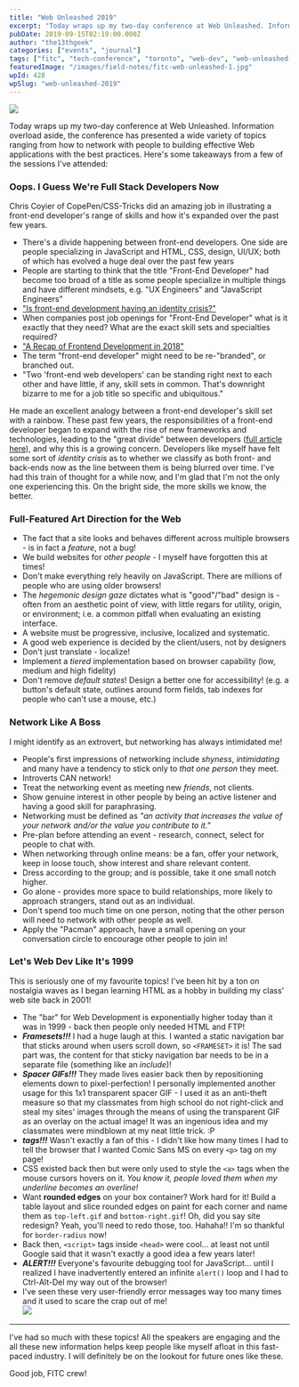 ```yaml
---
title: "Web Unleashed 2019"
excerpt: "Today wraps up my two-day conference at Web Unleashed. Information overload aside, the conference has presented a wide variety of topics ranging from how to…"
pubDate: 2019-09-15T02:19:00.000Z
author: "the13thgeek"
categories: ["events", "journal"]
tags: ["fitc", "tech-conference", "toronto", "web-dev", "web-unleashed-2019"]
featuredImage: "/images/field-notes/fitc-web-unleashed-1.jpg"
wpId: 428
wpSlug: "web-unleashed-2019"
---
```


![](/images/field-notes/fitc-web-unleashed-1.jpg)

Today wraps up my two-day conference at Web Unleashed. Information overload aside, the conference has presented a wide variety of topics ranging from how to network with people to building effective Web applications with the best practices. Here's some takeaways from a few of the sessions I've attended:

### Oops. I Guess We're Full Stack Developers Now

Chris Coyier of CopePen/CSS-Tricks did an amazing job in illustrating a front-end developer's range of skills and how it's expanded over the past few years.

*   There's a divide happening between front-end developers. One side are people specializing in JavaScript and HTML, CSS, design, UI/UX; both of which has evolved a huge deal over the past few years
*   People are starting to think that the title "Front-End Developer" had become too broad of a title as some people specialize in multiple things and have different mindsets, e.g. "UX Engineers" and "JavaScript Engineers"
*   ["Is front-end development having an identity crisis?"](https://dev.to/assaultoustudios/is-front-end-development-having-an-identitycrisis-2224)
*   When companies post job openings for "Front-End Developer" what is it exactly that they need? What are the exact skill sets and specialties required?
*   ["A Recap of Frontend Development in 2018"](https://levelup.gitconnected.com/a-recap-of-frontend-development-in-2018-715724c9441d)
*   The term "front-end developer" might need to be re-"branded", or branched out.
*   "Two 'front-end web developers' can be standing right next to each other and have little, if any, skill sets in common. That's downright bizarre to me for a job title so specific and ubiquitous."

He made an excellent analogy between a front-end developer's skill set with a rainbow. These past few years, the responsibilities of a front-end developer began to expand with the rise of new frameworks and technologies, leading to the "great divide" between developers ([full article here](https://css-tricks.com/the-great-divide/)), and why this is a growing concern. Developers like myself have felt some sort of _identity crisis_ as to whether we classify as both front- and back-ends now as the line between them is being blurred over time. I've had this train of thought for a while now, and I'm glad that I'm not the only one experiencing this. On the bright side, the more skills we know, the better.

### **Full-Featured Art Direction for the Web**

*   The fact that a site looks and behaves different across multiple browsers - is in fact a _feature_, not a bug!
*   We build websites for _other people_ - I myself have forgotten this at times!
*   Don't make everything rely heavily on JavaScript. There are millions of people who are using older browsers!
*   The _hegemonic design gaze_ dictates what is "good"/"bad" design is - often from an aesthetic point of view, with little regars for utility, origin, or environment; i.e. a common pitfall when evaluating an existing interface.
*   A website must be progressive, inclusive, localized and systematic.
*   A good web experience is decided by the client/users, not by designers
*   Don't just translate - localize!
*   Implement a _tiered_ implementation based on browser capability (low, medium and high fidelity)
*   Don't remove _default states_! Design a better one for accessibility! (e.g. a button's default state, outlines around form fields, tab indexes for people who can't use a mouse, etc.)

### Network Like A Boss

I might identify as an extrovert, but networking has always intimidated me!

*   People's first impressions of networking include _shyness_, _intimidating_ and many have a tendency to stick only to _that one person_ they meet.
*   Introverts CAN network!
*   Treat the networking event as meeting new _friends_, not clients.
*   Show genuine interest in other people by being an active listener and having a good skill for paraphrasing.
*   Networking must be defined as _"an activity that increases the value of your network and/or the value you contribute to it."_
*   Pre-plan before attending an event - research, connect, select for people to chat with.
*   When networking through online means: be a fan, offer your network, keep in loose touch, show interest and share relevant content.
*   Dress according to the group; and is possible, take it one small notch higher.
*   Go alone - provides more space to build relationships, more likely to approach strangers, stand out as an individual.
*   Don't spend too much time on one person, noting that the other person will need to network with other people as well.
*   Apply the "Pacman" approach, have a small opening on your conversation circle to encourage other people to join in!

### Let's Web Dev Like It's 1999

This is seriously one of my favourite topics! I've been hit by a ton on nostalgia waves as I began learning HTML as a hobby in building my class' web site back in 2001!

*   The "bar" for Web Development is exponentially higher today than it was in 1999 - back then people only needed HTML and FTP!
*   **_Framesets!!!_** I had a huge laugh at this. I wanted a static navigation bar that sticks around when users scroll down, so `<FRAMESET>` it is! The sad part was, the content for that sticky navigation bar needs to be in a separate file (something like an _include_)!
*   **_Spacer GIFs!!!_** They made lives easier back then by repositioning elements down to pixel-perfection! I personally implemented another usage for this 1x1 transparent spacer GIF - I used it as an anti-theft measure so that my classmates from high school do not right-click and steal my sites' images through the means of using the transparent GIF as an overlay on the actual image! It was an ingenious idea and my classmates were mindblown at my neat little trick. :P
*   **_<FONT> tags!!!_** Wasn't exactly a fan of this - I didn't like how many times I had to tell the browser that I wanted Comic Sans MS on every `<p>` tag on my page!
*   CSS existed back then but were only used to style the `<a>` tags when the mouse cursors hovers on it. _You know it, people loved them when my underline becomes an overline!_
*   Want **rounded edges** on your box container? Work hard for it! Build a table layout and slice rounded edges on paint for each corner and name them as `top-left.gif` and `bottom-right.gif`! Oh, did you say site redesign? Yeah, you'll need to redo those, too. Hahaha!! I'm so thankful for `border-radius` now!
*   Back then, `<script>` tags inside `<head>` were cool... at least not until Google said that it wasn't exactly a good idea a few years later!
*   **_ALERT!!!_** Everyone's favourite debugging tool for JavaScript... until I realized I have inadvertently entered an infinite `alert()` loop and I had to Ctrl-Alt-Del my way out of the browser!
*   I've seen these very user-friendly error messages way too many times and it used to scare the crap out of me!  
    ![](/images/field-notes/javascript-error-dialog.jpg)

* * *

I've had so much with these topics! All the speakers are engaging and the all these new information helps keep people like myself afloat in this fast-paced industry. I will definitely be on the lookout for future ones like these.

Good job, FITC crew!